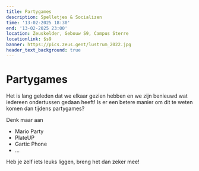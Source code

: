 ```yaml
---
title: Partygames
description: Spelletjes & Socializen
time: '13-02-2025 18:30'
end: '13-02-2025 23:00'
location: Zeuskelder, Gebouw S9, Campus Sterre
locationlink: $s9
banner: https://pics.zeus.gent/lustrum_2022.jpg
header_text_background: true
---
```


# Partygames

Het is lang geleden dat we elkaar gezien hebben en we zijn benieuwd wat iedereen ondertussen gedaan heeft! Is er een betere manier om dit te weten komen dan tijdens partygames?

Denk maar aan

- Mario Party
- PlateUP
- Gartic Phone 
- ...

Heb je zelf iets leuks liggen, breng het dan zeker mee!

